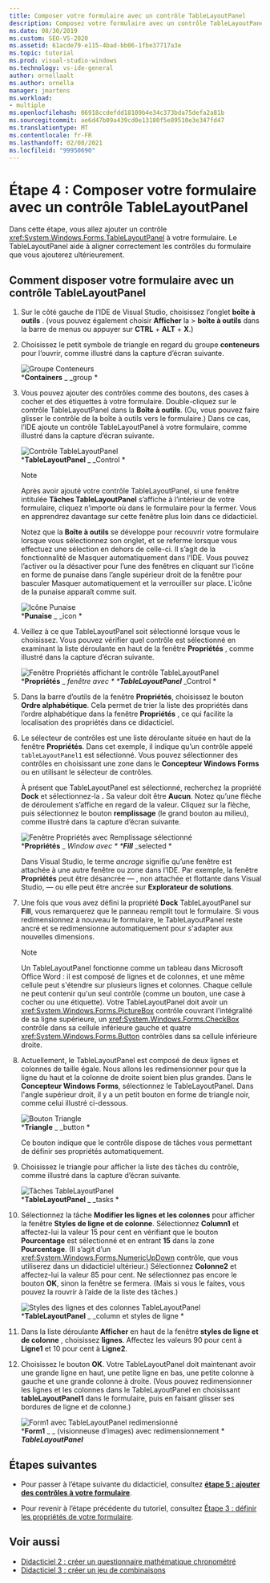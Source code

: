 ```yaml
---
title: Composer votre formulaire avec un contrôle TableLayoutPanel
description: Composez votre formulaire avec un contrôle TableLayoutPanel dans le didacticiel créer une visionneuse d’images.
ms.date: 08/30/2019
ms.custom: SEO-VS-2020
ms.assetid: 61acde79-e115-4bad-bb06-1fbe37717a3e
ms.topic: tutorial
ms.prod: visual-studio-windows
ms.technology: vs-ide-general
author: ornellaalt
ms.author: ornella
manager: jmartens
ms.workload:
- multiple
ms.openlocfilehash: 06918ccdefdd18109b4e34c373bda75defa2a81b
ms.sourcegitcommit: ae6d47b09a439cd0e13180f5e89510e3e347fd47
ms.translationtype: MT
ms.contentlocale: fr-FR
ms.lasthandoff: 02/08/2021
ms.locfileid: "99950690"
---
```

# <a name="step-4-lay-out-your-form-with-a-tablelayoutpanel-control"></a>Étape 4 : Composer votre formulaire avec un contrôle TableLayoutPanel

Dans cette étape, vous allez ajouter un contrôle <xref:System.Windows.Forms.TableLayoutPanel> à votre formulaire. Le TableLayoutPanel aide à aligner correctement les contrôles du formulaire que vous ajouterez ultérieurement.

## <a name="how-to-lay-out-your-form-with-a-tablelayoutpanel-control"></a>Comment disposer votre formulaire avec un contrôle TableLayoutPanel

1. Sur le côté gauche de l’IDE de Visual Studio, choisissez l’onglet **boîte à outils** . (vous pouvez également choisir **Afficher** la  >  **boîte à outils** dans la barre de menus ou appuyer sur **CTRL** + **ALT** + **X**.)

1. Choisissez le petit symbole de triangle en regard du groupe **conteneurs** pour l’ouvrir, comme illustré dans la capture d’écran suivante.

     ![Groupe Conteneurs](../ide/media/express_toolbox.png)<br>
***Containers** _ _group *

1. Vous pouvez ajouter des contrôles comme des boutons, des cases à cocher et des étiquettes à votre formulaire. Double-cliquez sur le contrôle TableLayoutPanel dans la **Boîte à outils**. (Ou, vous pouvez faire glisser le contrôle de la boîte à outils vers le formulaire.) Dans ce cas, l’IDE ajoute un contrôle TableLayoutPanel à votre formulaire, comme illustré dans la capture d’écran suivante.

     ![Contrôle TableLayoutPanel](../ide/media/express_formtablelayout.png)<br>
***TableLayoutPanel** _ _Control *

    > [!NOTE]
    > Après avoir ajouté votre contrôle TableLayoutPanel, si une fenêtre intitulée **Tâches TableLayoutPanel** s’affiche à l’intérieur de votre formulaire, cliquez n’importe où dans le formulaire pour la fermer. Vous en apprendrez davantage sur cette fenêtre plus loin dans ce didacticiel.

     Notez que la **Boîte à outils** se développe pour recouvrir votre formulaire lorsque vous sélectionnez son onglet, et se referme lorsque vous effectuez une sélection en dehors de celle-ci. Il s’agit de la fonctionnalité de Masquer automatiquement dans l’IDE. Vous pouvez l’activer ou la désactiver pour l’une des fenêtres en cliquant sur l’icône en forme de punaise dans l’angle supérieur droit de la fenêtre pour basculer Masquer automatiquement et la verrouiller sur place. L'icône de la punaise apparaît comme suit.

     ![Icône Punaise](../ide/media/express_pushpintoolbox.png)<br>
***Punaise** _ _icon *

1. Veillez à ce que TableLayoutPanel soit sélectionné lorsque vous le choisissez. Vous pouvez vérifier quel contrôle est sélectionné en examinant la liste déroulante en haut de la fenêtre **Propriétés** , comme illustré dans la capture d’écran suivante.

     ![Fenêtre Propriétés affichant le contrôle TableLayoutPanel](../ide/media/express_controlspropwin.png)<br>
***Propriétés** _ _fenêtre avec * ***TableLayoutPanel**_ _Control *

1. Dans la barre d’outils de la fenêtre **Propriétés**, choisissez le bouton **Ordre alphabétique**. Cela permet de trier la liste des propriétés dans l’ordre alphabétique dans la fenêtre **Propriétés** , ce qui facilite la localisation des propriétés dans ce didacticiel.

1. Le sélecteur de contrôles est une liste déroulante située en haut de la fenêtre **Propriétés**. Dans cet exemple, il indique qu’un contrôle appelé `tableLayoutPanel1` est sélectionné. Vous pouvez sélectionner des contrôles en choisissant une zone dans le **Concepteur Windows Forms** ou en utilisant le sélecteur de contrôles.

   À présent que TableLayoutPanel est sélectionné, recherchez la propriété **Dock** et sélectionnez-la **.** Sa valeur doit être **Aucun**. Notez qu’une flèche de déroulement s’affiche en regard de la valeur. Cliquez sur la flèche, puis sélectionnez le bouton **remplissage** (le grand bouton au milieu), comme illustré dans la capture d’écran suivante.

     ![Fenêtre Propriétés avec Remplissage sélectionné](../ide/media/express_docktable.png)<br>
***Propriétés** _ _Window avec * ***Fill**_ _selected *

     Dans Visual Studio, le terme *ancrage* signifie qu’une fenêtre est attachée à une autre fenêtre ou zone dans l’IDE. Par exemple, la fenêtre **Propriétés** peut être désancrée &mdash; , non attachée et flottante dans Visual Studio, &mdash; ou elle peut être ancrée sur **Explorateur de solutions**.

1. Une fois que vous avez défini la propriété **Dock** TableLayoutPanel sur **Fill**, vous remarquerez que le panneau remplit tout le formulaire. Si vous redimensionnez à nouveau le formulaire, le TableLayoutPanel reste ancré et se redimensionne automatiquement pour s'adapter aux nouvelles dimensions.

    > [!NOTE]
    > Un TableLayoutPanel fonctionne comme un tableau dans Microsoft Office Word : il est composé de lignes et de colonnes, et une même cellule peut s'étendre sur plusieurs lignes et colonnes. Chaque cellule ne peut contenir qu'un seul contrôle (comme un bouton, une case à cocher ou une étiquette). Votre TableLayoutPanel doit avoir un <xref:System.Windows.Forms.PictureBox> contrôle couvrant l’intégralité de sa ligne supérieure, un <xref:System.Windows.Forms.CheckBox> contrôle dans sa cellule inférieure gauche et quatre <xref:System.Windows.Forms.Button> contrôles dans sa cellule inférieure droite.

1. Actuellement, le TableLayoutPanel est composé de deux lignes et colonnes de taille égale. Nous allons les redimensionner pour que la ligne du haut et la colonne de droite soient bien plus grandes. Dans le **Concepteur Windows Forms**, sélectionnez le TableLayoutPanel. Dans l'angle supérieur droit, il y a un petit bouton en forme de triangle noir, comme celui illustré ci-dessous.

     ![Bouton Triangle](../ide/media/express_iconblacktriangle.gif)<br>
***Triangle** _ _button *

     Ce bouton indique que le contrôle dispose de tâches vous permettant de définir ses propriétés automatiquement.

1. Choisissez le triangle pour afficher la liste des tâches du contrôle, comme illustré dans la capture d’écran suivante.

     ![Tâches TableLayoutPanel](../ide/media/express_tablepanel.png)<br>
***TableLayoutPanel** _ _tasks *

1. Sélectionnez la tâche **Modifier les lignes et les colonnes** pour afficher la fenêtre **Styles de ligne et de colonne**. Sélectionnez **Column1** et affectez-lui la valeur 15 pour cent en vérifiant que le bouton **Pourcentage** est sélectionné et en entrant **15** dans la zone **Pourcentage**. (Il s’agit d’un <xref:System.Windows.Forms.NumericUpDown> contrôle, que vous utiliserez dans un didacticiel ultérieur.) Sélectionnez **Colonne2** et affectez-lui la valeur 85 pour cent. Ne sélectionnez pas encore le bouton **OK**, sinon la fenêtre se fermera. (Mais si vous le faites, vous pouvez la rouvrir à l’aide de la liste des tâches.)

     ![Styles des lignes et des colonnes TableLayoutPanel](../ide/media/vs_tablelayoutpanel_setup.png)<br>
***TableLayoutPanel** _ _column et styles de ligne *

1. Dans la liste déroulante **Afficher** en haut de la fenêtre **styles de ligne et de colonne** , choisissez **lignes**. Affectez les valeurs 90 pour cent à **Ligne1** et 10 pour cent à **Ligne2**.

1. Choisissez le bouton **OK**. Votre TableLayoutPanel doit maintenant avoir une grande ligne en haut, une petite ligne en bas, une petite colonne à gauche et une grande colonne à droite. (Vous pouvez redimensionner les lignes et les colonnes dans le TableLayoutPanel en choisissant **tableLayoutPanel1** dans le formulaire, puis en faisant glisser ses bordures de ligne et de colonne.)

     ![Form1 avec TableLayoutPanel redimensionné](../ide/media/vs_formafterlayoutpanel.png)<br>
***Form1** _ _ (visionneuse d’images) avec redimensionnement * ***TableLayoutPanel***

## <a name="next-steps"></a>Étapes suivantes

* Pour passer à l’étape suivante du didacticiel, consultez **[étape 5 : ajouter des contrôles à votre formulaire](../ide/step-5-add-controls-to-your-form.md)**.

* Pour revenir à l’étape précédente du tutoriel, consultez [Étape 3 : définir les propriétés de votre formulaire](../ide/step-3-set-your-form-properties.md).

## <a name="see-also"></a>Voir aussi

* [Didacticiel 2 : créer un questionnaire mathématique chronométré](tutorial-2-create-a-timed-math-quiz.md)
* [Didacticiel 3 : créer un jeu de combinaisons](tutorial-3-create-a-matching-game.md)
